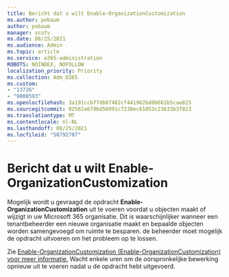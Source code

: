 ```yaml
---
title: Bericht dat u wilt Enable-OrganizationCustomization
ms.author: pebaum
author: pebaum
manager: scotv
ms.date: 08/25/2021
ms.audience: Admin
ms.topic: article
ms.service: o365-administration
ROBOTS: NOINDEX, NOFOLLOW
localization_priority: Priority
ms.collection: Adm_O365
ms.custom:
- "13726"
- "9008593"
ms.openlocfilehash: 3a191ccb77db07482cf441962bd8b6b1b5cae825
ms.sourcegitcommit: 02562a6796d58991c7238ec81053c23633b3f823
ms.translationtype: MT
ms.contentlocale: nl-NL
ms.lasthandoff: 08/25/2021
ms.locfileid: "58792707"
---
```

# <a name="message-to-run-enable-organizationcustomization"></a>Bericht dat u wilt Enable-OrganizationCustomization

Mogelijk wordt u gevraagd de opdracht **Enable-OrganizationCustomization** uit te voeren voordat u objecten maakt of wijzigt in uw Microsoft 365 organisatie. Dit is waarschijnlijker wanneer een tenantbeheerder een nieuwe organisatie maakt en bepaalde objecten worden samengevoegd om ruimte te besparen. de beheerder moet mogelijk de opdracht uitvoeren om het probleem op te lossen.

Zie [Enable-OrganizationCustomization (Enable-OrganizationCustomization) voor meer informatie.](https://docs.microsoft.com/powershell/module/exchange/enable-organizationcustomization) Wacht enkele uren om de oorspronkelijke bewerking opnieuw uit te voeren nadat u de opdracht hebt uitgevoerd.